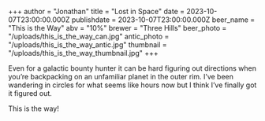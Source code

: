 +++
author = "Jonathan"
title = "Lost in Space"
date = 2023-10-07T23:00:00.000Z
publishdate = 2023-10-07T23:00:00.000Z
beer_name = "This is the Way"
abv = "10%"
brewer = "Three Hills"
beer_photo = "/uploads/this_is_the_way_can.jpg"
antic_photo = "/uploads/this_is_the_way_antic.jpg"
thumbnail = "/uploads/this_is_the_way_thumbnail.jpg"
+++

Even for a galactic bounty hunter it can be hard figuring out directions when you’re backpacking on an unfamiliar planet in the outer rim. I’ve been wandering in circles for what seems like hours now but I think I’ve finally got it figured out. 

This is the way!

